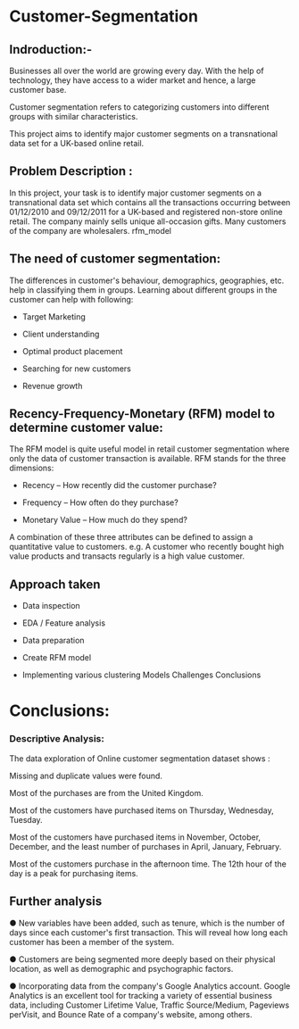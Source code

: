 # Customer-Segmentation

## Indroduction:-

Businesses all over the world are growing every day. With the help of 
technology, they have access to a wider market and hence, a large customer 
base. 


Customer segmentation refers to categorizing customers into different 
groups with similar characteristics.


This project aims to identify major customer segments on a transnational data set for a UK-based online retail.

## Problem Description :

In this project, your task is to identify major customer segments on a transnational data set which contains all the transactions occurring between 01/12/2010 and 09/12/2011 for a UK-based and registered non-store online retail. The company mainly sells unique all-occasion gifts. Many customers of the company are wholesalers. rfm_model

## The need of customer segmentation:

The differences in customer's behaviour, demographics, geographies, etc. help in classifying them in groups. Learning about different groups in the customer can help with following:

* Target Marketing

* Client understanding

* Optimal product placement

* Searching for new customers

* Revenue growth

## Recency-Frequency-Monetary (RFM) model to determine customer value:

The RFM model is quite useful model in retail customer segmentation where only the data of customer transaction is available. RFM stands for the three dimensions:

* Recency – How recently did the customer purchase?

* Frequency – How often do they purchase?

* Monetary Value – How much do they spend?

A combination of these three attributes can be defined to assign a quantitative value to customers. e.g. A customer who recently bought high value products and transacts regularly is a high value customer.

## Approach taken

* Data inspection

* EDA / Feature analysis

* Data preparation

* Create RFM model

* Implementing various clustering Models Challenges Conclusions

# Conclusions:

### Descriptive Analysis:

The data exploration of Online customer segmentation dataset shows :

Missing and duplicate values were found.

Most of the purchases are from the United Kingdom.

Most of the customers have purchased items on Thursday, Wednesday, Tuesday.

Most of the customers have purchased items in November, October, December, and the least number of purchases in April, January, February.

Most of the customers purchase in the afternoon time. The 12th hour of the day is a peak for purchasing items.


## Further analysis

● New variables have been added, such as tenure, which is the number of days since each customer's first transaction. This will reveal how long each customer has been a member of the system.

● Customers are being segmented more deeply based on their physical location, as well as demographic and psychographic factors.

● Incorporating data from the company's Google Analytics account. Google Analytics is an excellent tool for tracking a variety of essential business data, including Customer Lifetime Value, Traffic Source/Medium, Pageviews perVisit, and Bounce Rate of a company's website, among others.


